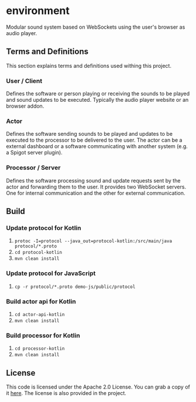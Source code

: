 # environment

Modular sound system based on WebSockets using the user's browser as audio player.


## Terms and Definitions

This section explains terms and definitions used withing this project.

### User / Client

Defines the software or person playing or receiving the sounds to be played and sound updates to be executed. Typically the audio player website or an browser addon.

### Actor

Defines the software sending sounds to be played and updates to be executed to the processor to be delivered to the user. The actor can be a external dashboard or a software communicating with another system (e.g. a Spigot server plugin). 

### Processor / Server

Defines the software processing sound and update requests sent by the actor and forwarding them to the user. It provides two WebSocket servers. One for internal communication and the other for external communication.


## Build

### Update protocol for Kotlin

1. `protoc -I=protocol --java_out=protocol-kotlin:/src/main/java protocol/*.proto`
2. `cd protocol-kotlin`
3. `mvn clean install`

### Update protocol for JavaScript

1. `cp -r protocol/*.proto demo-js/public/protocol`

### Build actor api for Kotlin

1. `cd actor-api-kotlin`
2. `mvn clean install`

### Build processor for Kotlin

1. `cd processor-kotlin`
2. `mvn clean install`


## License

This code is licensed under the Apache 2.0 License. You can grab a copy of it [here](https://www.apache.org/licenses/LICENSE-2.0). The license is also provided in the project.
